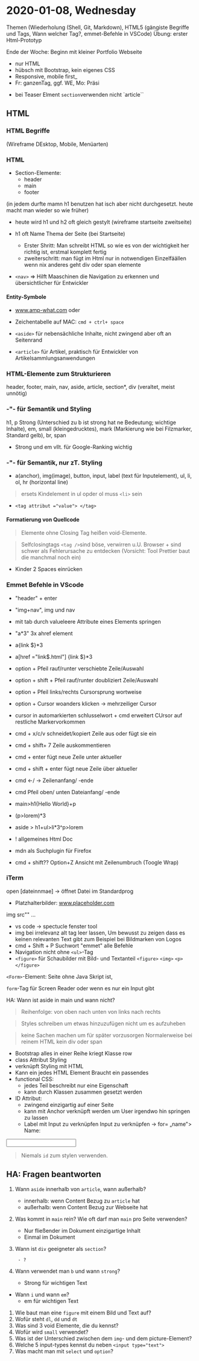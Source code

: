 # 2020-01-08, Wednesday
Themen (Wiederholung (Shell, Git, Markdown), HTML5 (gängiste Begriffe und Tags, Wann welcher Tag?, emmet-Befehle in VSCode) Übung: erster Html-Prototyp 

Ende der Woche: Beginn mit kleiner Portfolio Webseite 
* nur HTML
* hübsch mit Bootstrap, kein eigenes CSS
* Responsive, mobile first_
* Fr: ganzenTag, ggf. WE, Mo: Präsi

- bei Teaser Elment `section`verwenden nicht `article``

## HTML

### HTML Begriffe

(Wireframe DEsktop, Mobile, Menüarten)



### HTML
- Section-Elemente: 
    * header
    * main 
    * footer

 (in jedem durfte mamn h1 benutzen hat isch aber nicht durchgesetzt. heute macht man wieder so wie früher)

 - heute wird h1 und h2 oft gleich gestylt
 (wireframe startseite zweitseite)
- h1 oft Name Thema der Seite (bei Startseite)
  * Erster Shritt: Man schreibt HTML so wie es von der wichtigkeit her richtig ist, erstmal komplett fertig
  * zweiterschritt: man fügt im Html nur in notwendigen Einzelfäällen wenn nix anderes geht div oder span elemente

- `<nav>` => Hilft Maaschinen die Navigation zu erkennen und übersichtlicher für Entwickler

#### Entity-Symbole
- www.amp-what.com oder 
- Zeichentabelle auf MAC: `cmd + ctrl+ space`

- `<aside>` für nebensächliche Inhalte, nicht zwingend aber oft an Seitenrand
- `<article>` für Artikel, praktisch für Entwickler von Artikelsammlungsanwendungen

### HTML-Elemente zum Strukturieren
header, footer, main, nav, aside, article, section*, div (veraltet, meist unnötig)

### -"- für Semantik und Styling
h1, p Strong (Unterschied zu b ist strong hat ne Bedeutung; wichtige Inhalte), em, small (kleingedrucktes), mark (Markierung wie bei Filzmarker, Standard gelb), br, span
- Strong und em vllt. für Google-Ranking wichtig

### -"- für Semantik, nur zT. Styling
- a(anchor), img(image), button, input, label (text für Inputelement), ul, li, ol, hr (horizontal line)

> ersets Kindelement in ul opder ol muss `<li>` sein
- `<tag attribut ="value"> </tag>` 

#### Formatierung von Quellcode

> Elemente ohne Closing Tag heißen void-Elemente.

> Selfclosingtags `<tag />`sind böse, verwirren u.U. Browser + sind schwer als Fehlerursache zu entdecken (Vorsicht: Tool Prettier baut die manchmal noch ein)

- Kinder 2 Spaces einrücken

### Emmet Befehle in VScode
- "header" + enter
- "img+nav", img und nav
- mit tab durch valueleere Attribute eines Elements springen

- "a*3" 3x ahref element
- a{link $}*3
- a[href ="link$.html"] {link $}*3
- option + Pfeil rauf/runter verschiebte Zeile/Auswahl
- option + shift + Pfeil rauf/runter doubliziert Zeile/Auswahl
- option + Pfeil links/rechts Cursorsprung wortweise
- option + Cursor woanders klicken -> mehrzeiliger Cursor
- cursor in automarkierten schlusselwort + cmd erweitert CUrsor auf restliche Markervorkommen
- cmd + x/c/v schneidet/kopiert Zeile aus oder fügt sie ein 
- cmd + shift+ 7 Zeile auskommentieren
- cmd + enter fügt neue Zeile unter aktueller
- cmd + shift + enter fügt neue Zeile über aktueller
- cmd <-/ -> Zeilenanfang/ -ende
- cmd Pfeil oben/ unten Dateianfang/ -ende

- main>h1{Hello World}+p
- (p>lorem)*3
- aside > h1+ul>li*3^p>lorem
- ! allgemeines Html Doc

* mdn als Suchplugin für Firefox
- cmd + shift??
Option+Z Ansicht mit Zeilenumbruch (Toogle Wrap)

### iTerm

open [dateinnmae] -> öffnet Datei im Standardprog

- Platzhalterbilder: www.placeholder.com

img src"" ...

- vs code -> spectucle fenster tool 
- img bei irrelevanz alt tag leer lassen, Um bewusst zu zeigen dass es keinen relevanten Text gibt zum Beispiel bei Bildmarken von Logos
- cmd + Shift + P Suchwort "emmet" alle Befehle
- Navigation nicht ohne `<ul>`-Tag
- `<figure>` für Schaubilder mit Bild- und Textanteil
`<figure>`
  `<img>`
  `<p>`
`</figure>`

`<Form>`-Element: Seite ohne Java Skript ist,

 `form`-Tag für Screen Reader oder wenn es nur ein Input gibt

HA: Wann ist aside in main und wann nicht?

> Reihenfolge: von oben nach unten von links nach rechts

> Styles schreiben um etwas hinzuzufügen nicht um es aufzuheben

> keine Sachen machen um für später vorzusorgen
> Normalerweise bei reinem HTML kein div oder span

- Bootstrap alles in einer Reihe kriegt Klasse row
- class Attribut Styling
- verknüpft Styling mit HTML
- Kann ein jedes HTML Element
Braucht ein passendes
- functional CSS: 
    - jedes Teil beschreibt nur eine Eigenschaft 
    - kann durch Klassen zusammen gesetzt werden
- ID Attribut: 
    - zwingend einzigartig auf einer Seite 
    - kann mit Anchor verknüpft werden um User irgendwo hin springen zu lassen
    - Label mit Input zu verknüpfen
Input zu verknüpfen
-> <label> for= „name"> Name: </label>
<input id = " name " type =" text ">

> Niemals `id` zum stylen verwenden.

## HA: Fragen beantworten
1. Wann `aside` innerhalb von `article`, wann außerhalb?
    - innerhalb: wenn Content Bezug zu `article` hat
    - außerhalb: wenn Content Bezug zur Webseite hat

1. Was kommt in `main` rein? Wie oft darf man `main` pro Seite verwenden?
    - Nur fließender im Dokument einzigartige Inhalt
    - Einmal im Dokument

1. Wann ist `div` geeigneter als `section`?
        
        - ?
1. Wann verwendet man `b` und wann `strong`? 
    - Strong für wichtigen Text 
- Wann `i` und wann `em`?
   - em für wichtigen Text
1. Wie baut man eine `figure` mit einem Bild und Text auf?
1. Wofür steht `dl`, `dd` und `dt`
1. Was sind 3 void Elemente, die du kennst?
1. Wofür wird `small` verwendet?
1. Was ist der Unterschied zwischen dem `img`- und dem picture-Element?
1. Welche 5 input-types kennst du neben `<input type="text">`
1. Was macht man mit `select` und `option`?